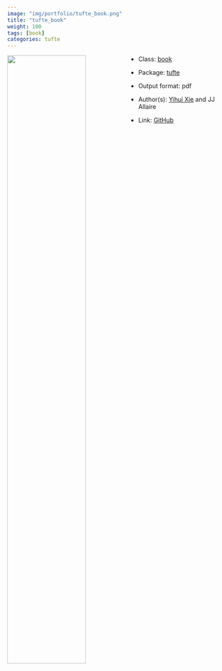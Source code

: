 ```yaml
---
image: "img/portfolio/tufte_book.png"
title: "tufte_book"
weight: 100
tags: [book]
categories: tufte
---
```




<!--more-->

<img class = "jf-image-shadow" src="../../img/portfolio/tufte_book.png" style="display: block; margin: auto;" width="60%"  align="left">

- Class: [book](../../tags/book)
- Package: [tufte](tufte)
- Output format: pdf

- Author(s): [Yihui Xie](https://yihui.org/) and JJ Allaire
- Link: [GitHub](https://github.com/rstudio/tufte)


